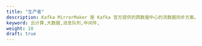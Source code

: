```yaml
---
title: "生产者"
description: Kafka MirrorMaker 是 Kafka 官方提供的跨数据中心的流数据同步方案。其实现原理，其实就是通过从 Source Cluster 消费消息然后将消息生产到 Target Cluster，即普通的消息生产和消费。用户只要通过简单的 consumer 配置和 producer 配置，然后启动 Mirror，就可以实现准实时的数据同步。
keyword: 云计算,大数据,消息队列,中间件,
weight: 10
draft: true
---
```




